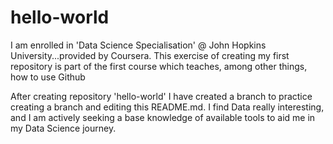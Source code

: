 # hello-world
I am enrolled in 'Data Science Specialisation' @ John Hopkins University...provided by Coursera. This exercise of creating my first repository is part of the first course which teaches, among other things, how to use Github

After creating repository 'hello-world' I have created a branch to practice creating a branch and editing this README.md.
I find Data really interesting, and I am actively seeking a base knowledge of available tools to aid me in my Data Science journey.
